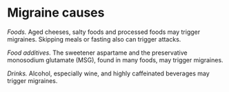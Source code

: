 # 	Migraine causes

*Foods.* Aged cheeses, salty foods and processed foods may trigger migraines. Skipping meals or fasting also can trigger attacks.

*Food additives.* The sweetener aspartame and the preservative monosodium glutamate (MSG), found in many foods, may trigger migraines.

*Drinks.* Alcohol, especially wine, and highly caffeinated beverages may trigger migraines.